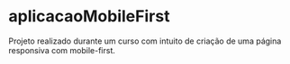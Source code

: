 # aplicacaoMobileFirst
Projeto realizado durante um curso com intuito de criação de uma página responsiva com mobile-first.
